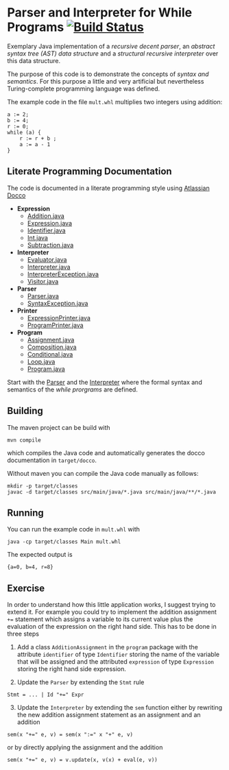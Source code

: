 # Parser and Interpreter for While Programs [![Build Status](https://travis-ci.org/malteschmitz/WhileInterpreter.svg?branch=master)](https://travis-ci.org/malteschmitz/WhileInterpreter)

Exemplary Java implementation of a _recursive decent parser_, an _abstract syntax tree (AST) data structure_ and a _structural recursive interpreter_ over this data structure.

The purpose of this code is to demonstrate the concepts of _syntax and semantics_. For this purpose a little and very artificial but nevertheless Turing-complete programming language was defined.

The example code in the file `mult.whl` multiplies two integers using addition:

```
a := 2;
b := 4;
r := 0;
while (a) {
    r := r + b ;
    a := a - 1
}
```

## Literate Programming Documentation

The code is documented in a literate programming style using [Atlassian Docco](https://bitbucket.org/brainicorn/atlassian-docco)

- **Expression**
  - [Addition.java](https://malteschmitz.github.io/WhileInterpreter/docco/vertical/src/main/java/expression/Addition.java.html)
  - [Expression.java](https://malteschmitz.github.io/WhileInterpreter/docco/vertical/src/main/java/expression/Expression.java.html)
  - [Identifier.java](https://malteschmitz.github.io/WhileInterpreter/docco/vertical/src/main/java/expression/Identifier.java.html)
  - [Int.java](https://malteschmitz.github.io/WhileInterpreter/docco/vertical/src/main/java/expression/Int.java.html)
  - [Subtraction.java](https://malteschmitz.github.io/WhileInterpreter/docco/vertical/src/main/java/expression/Subtraction.java.html)
- **Interpreter**
  - [Evaluator.java](https://malteschmitz.github.io/WhileInterpreter/docco/vertical/src/main/java/interpreter/Evaluator.java.html)
  - [Interpreter.java](https://malteschmitz.github.io/WhileInterpreter/docco/vertical/src/main/java/interpreter/Interpreter.java.html)
  - [InterpreterException.java](https://malteschmitz.github.io/WhileInterpreter/docco/vertical/src/main/java/interpreter/InterpreterException.java.html)
  - [Visitor.java](https://malteschmitz.github.io/WhileInterpreter/docco/vertical/src/main/java/interpreter/Visitor.java.html)
- **Parser**
  - [Parser.java](https://malteschmitz.github.io/WhileInterpreter/docco/vertical/src/main/java/parser/Parser.java.html)
  - [SyntaxException.java](https://malteschmitz.github.io/WhileInterpreter/docco/vertical/src/main/java/parser/SyntaxException.java.html)
- **Printer**
  - [ExpressionPrinter.java](https://malteschmitz.github.io/WhileInterpreter/docco/vertical/src/main/java/printer/ExpressionPrinter.java.html)
  - [ProgramPrinter.java](https://malteschmitz.github.io/WhileInterpreter/docco/vertical/src/main/java/printer/ProgramPrinter.java.html)
- **Program**
  - [Assignment.java](https://malteschmitz.github.io/WhileInterpreter/docco/vertical/src/main/java/program/Assignment.java.html)
  - [Composition.java](https://malteschmitz.github.io/WhileInterpreter/docco/vertical/src/main/java/program/Composition.java.html)
  - [Conditional.java](https://malteschmitz.github.io/WhileInterpreter/docco/vertical/src/main/java/program/Conditional.java.html)
  - [Loop.java](https://malteschmitz.github.io/WhileInterpreter/docco/vertical/src/main/java/program/Loop.java.html)
  - [Program.java](https://malteschmitz.github.io/WhileInterpreter/docco/vertical/src/main/java/program/Program.java.html)

Start with the [Parser](https://malteschmitz.github.io/WhileInterpreter/docco/vertical/src/main/java/parser/Parser.java.html) and the [Interpreter](https://malteschmitz.github.io/WhileInterpreter/docco/vertical/src/main/java/interpreter/Interpreter.java.html) where the formal syntax and semantics of the _while prorgrams_ are defined.

## Building

The maven project can be build with

```
mvn compile
```

which compiles the Java code and automatically generates the docco documentation in `target/docco`.

Without maven you can compile the Java code manually as follows:

```
mkdir -p target/classes
javac -d target/classes src/main/java/*.java src/main/java/**/*.java
```

## Running

You can run the example code in `mult.whl` with

```
java -cp target/classes Main mult.whl
```

The expected output is

```
{a=0, b=4, r=8}
```

## Exercise

In order to understand how this little application works, I suggest trying to extend it. For example you could try to implement the addition assignment `+=` statement which assigns a variable to its current value plus the evaluation of the expression on the right hand side. This has to be done in three steps

1. Add a class `AdditionAssignment` in the `program` package with the attribute `identifier` of type `Identifier` storing the name of the variable that will be assigned and the attributed `expression` of type `Expression` storing the right hand side expression.

2. Update the `Parser` by extending the `Stmt` rule

  ```
  Stmt = ... | Id "+=" Expr
  ```

3. Update the `Interpreter` by extending the `sem` function either by rewriting the new addition assignment statement as an assignment and an addition

  ```
  sem(x "+=" e, v) = sem(x ":=" x "+" e, v)
  ```

  or by directly applying the assignment and the addition

  ```
  sem(x "+=" e, v) = v.update(x, v(x) + eval(e, v))
  ```
